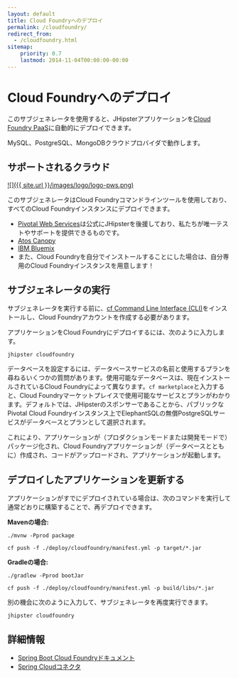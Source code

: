 ```yaml
---
layout: default
title: Cloud Foundryへのデプロイ
permalink: /cloudfoundry/
redirect_from:
  - /cloudfoundry.html
sitemap:
    priority: 0.7
    lastmod: 2014-11-04T00:00:00-00:00
---
```


# Cloud Foundryへのデプロイ

このサブジェネレータを使用すると、JHipsterアプリケーションを[Cloud Foundry PaaS](http://cloudfoundry.org/)に自動的にデプロイできます。

MySQL、PostgreSQL、MongoDBクラウドプロバイダで動作します。

## サポートされるクラウド

[![]({{ site.url }}/images/logo/logo-pws.png)](http://run.pivotal.io/)

このサブジェネレータはCloud Foundryコマンドラインツールを使用しており、すべてのCloud Foundryインスタンスにデプロイできます。

*   [Pivotal Web Services](http://run.pivotal.io/)は公式にJHipsterを後援しており、私たちが唯一テストやサポートを提供できるものです。
*   [Atos Canopy](https://canopy-cloud.com/)
*   [IBM Bluemix](https://console.ng.bluemix.net/)
*   また、Cloud Foundryを自分でインストールすることにした場合は、自分専用のCloud Foundryインスタンスを用意します！

## サブジェネレータの実行

サブジェネレータを実行する前に、[cf Command Line Interface (CLI)](http://docs.cloudfoundry.org/devguide/installcf/)をインストールし、Cloud Foundryアカウントを作成する必要があります。

アプリケーションをCloud Foundryにデプロイするには、次のように入力します。

`jhipster cloudfoundry`

データベースを設定するには、データベースサービスの名前と使用するプランを尋ねるいくつかの質問があります。使用可能なデータベースは、現在インストールされているCloud Foundryによって異なります。`cf marketplace`と入力すると、Cloud Foundryマーケットプレイスで使用可能なサービスとプランがわかります。デフォルトでは、JHipsterのスポンサーであることから、パブリックなPivotal Cloud Foundryインスタンス上でElephantSQLの無償PostgreSQLサービスがデータベースとプランとして選択されます。

これにより、アプリケーションが（プロダクションモードまたは開発モードで）パッケージ化され、Cloud Foundryアプリケーションが（データベースとともに）作成され、コードがアップロードされ、アプリケーションが起動します。

## デプロイしたアプリケーションを更新する

アプリケーションがすでにデプロイされている場合は、次のコマンドを実行して通常どおりに構築することで、再デプロイできます。

**Mavenの場合:**

`./mvnw -Pprod package`

`cf push -f ./deploy/cloudfoundry/manifest.yml -p target/*.jar`

**Gradleの場合:**

`./gradlew -Pprod bootJar`

`cf push -f ./deploy/cloudfoundry/manifest.yml -p build/libs/*.jar`

別の機会に次のように入力して、サブジェネレータを再度実行できます。

`jhipster cloudfoundry`

## 詳細情報

*   [Spring Boot Cloud Foundryドキュメント](http://docs.spring.io/spring-boot/docs/current/reference/html/cloud-deployment.html)
*   [Spring Cloudコネクタ](http://cloud.spring.io/spring-cloud-connectors/)
